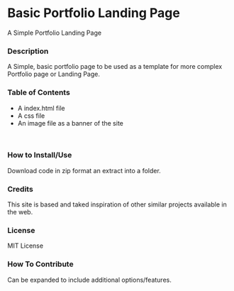 # Basic Portfolio Landing Page
A Simple Portfolio Landing Page
<br>
<H3>Description</H3>
	<p>A Simple, basic portfolio page to be used as a template for more complex Portfolio page or Landing Page.

<br>
<H3>Table of Contents</H3>
	<ul>
	<li>A index.html file</li>
	<li>A css file</li>
	<li>An image file as a banner of the site</li>
	</ul>

<br>
<H3>How to Install/Use</H3>
	<p>Download code in zip format an extract into a folder.

<br>
<H3>Credits</H3>
	<p>This site is based and taked inspiration of other similar projects available in the web.

<br>
<H3>License</H3>
	<p>MIT License

<br>
<H3>How To Contribute</H3>
	<P>Can be expanded to include additional options/features.


